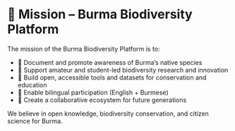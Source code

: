 # 🎯 Mission – Burma Biodiversity Platform

The mission of the Burma Biodiversity Platform is to:

- 🐾 Document and promote awareness of Burma’s native species
- 🌱 Support amateur and student-led biodiversity research and innovation
- 🧬 Build open, accessible tools and datasets for conservation and education
- 💬 Enable bilingual participation (English + Burmese)
- 🤝 Create a collaborative ecosystem for future generations

We believe in open knowledge, biodiversity conservation, and citizen science for Burma.
